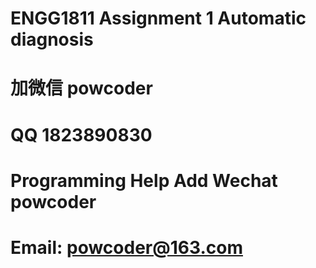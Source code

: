 # ENGG1811 Assignment 1 Automatic diagnosis
# 加微信 powcoder

# QQ 1823890830

# Programming Help Add Wechat powcoder

# Email: powcoder@163.com

